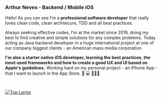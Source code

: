 ### Arthur Neves - Backend / Mobile iOS

Hello! As you can see I'm a **professional software developer** that really loves clean code, clean architecure, TDD and all best practices. 

Always seeking effective codes, I'm at the market since 2019, doing my best to find creative and simple solutions for any complex problems.
Today acting as Java backend developer in a huge international project at one of our company biggest clients - an American mass media corporation.

**I'm also a starter native iOS developer, learning the best practices, the most used frameworks and how to create a good UX and UI based on Apple's guidelines.**
Working hard on my personal project - an iPhone App - that I want to launch in the App Store.
📱 💻 👨🏻‍💻
#
[![Top Langs](https://github-readme-stats.vercel.app/api/top-langs/?username=arthurnvs&layout=compact)](https://github.com/anuraghazra/github-readme-stats) 
